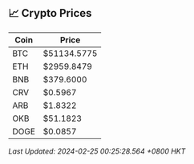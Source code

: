 ## 📈 Crypto Prices

| Coin | Price |
| ---- | ----- |
| BTC | $51134.5775 |
| ETH | $2959.8479 |
| BNB | $379.6000 |
| CRV | $0.5967 |
| ARB | $1.8322 |
| OKB | $51.1823 |
| DOGE | $0.0857 |

_Last Updated: 2024-02-25 00:25:28.564 +0800 HKT_